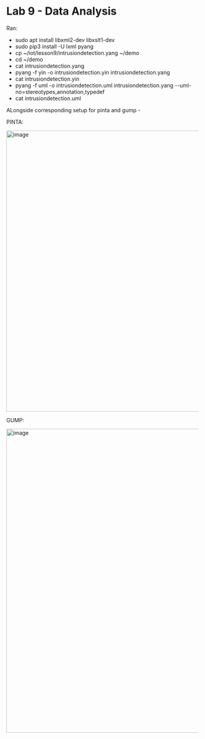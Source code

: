# Lab 9 - Data Analysis

Ran:
- sudo apt install libxml2-dev libxslt1-dev
- sudo pip3 install -U lxml pyang
- cp ~/iot/lesson9/intrusiondetection.yang ~/demo
- cd ~/demo
- cat intrusiondetection.yang
- pyang -f yin -o intrusiondetection.yin intrusiondetection.yang
- cat intrusiondetection.yin
- pyang -f uml -o intrusiondetection.uml intrusiondetection.yang --uml-no=stereotypes,annotation,typedef
- cat intrusiondetection.uml

ALongside corresponding setup for pinta and gump -

PINTA: 

<img width="737" alt="image" src="https://github.com/will-chimbay/CPE322/assets/123396327/ac18261a-dec8-4712-8236-b3db33920f54">

GUMP:

<img width="797" alt="image" src="https://github.com/will-chimbay/CPE322/assets/123396327/87cc9fcb-2094-4ab0-905d-17bd3be73a00">

